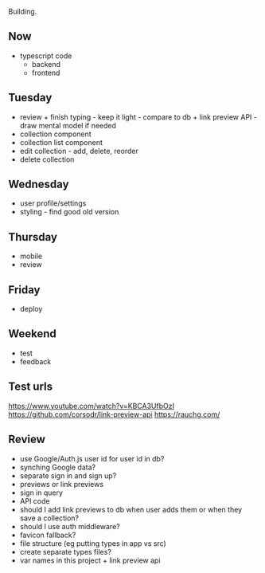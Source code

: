 Building. 

## Now 
- typescript code 
    - backend 
    - frontend

## Tuesday 
- review + finish typing - keep it light - compare to db + link preview API - draw mental model if needed 
- collection component 
- collection list component 
- edit collection - add, delete, reorder 
- delete collection 

## Wednesday 
- user profile/settings 
- styling - find good old version 

## Thursday 
- mobile  
- review 

## Friday 
- deploy 

## Weekend 
- test
- feedback 

## Test urls 
https://www.youtube.com/watch?v=KBCA3UfbOzI 
https://github.com/corsodr/link-preview-api 
https://rauchg.com/ 

## Review 
- use Google/Auth.js user id for user id in db?
- synching Google data?
- separate sign in and sign up?
- previews or link previews 
- sign in query
- API code 
- should I add link previews to db when user adds them or when they save a collection? 
- should I use auth middleware? 
- favicon fallback? 
- file structure (eg putting types in app vs src)
- create separate types files? 
- var names in this project + link preview api 